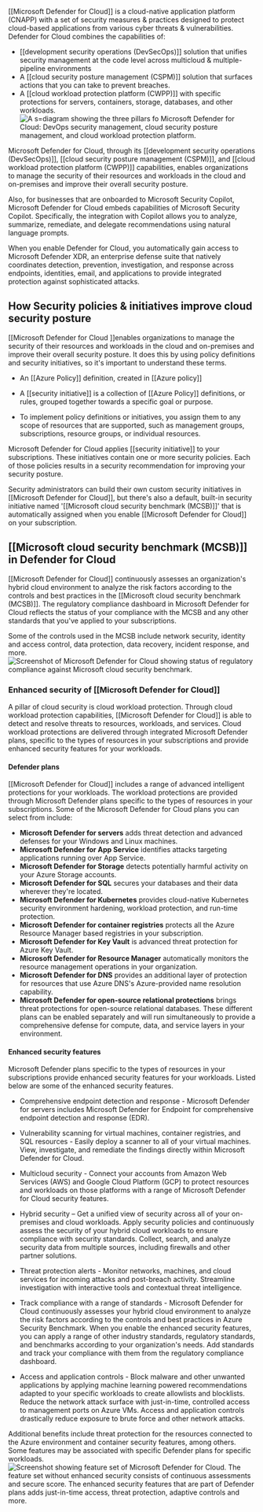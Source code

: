 [[Microsoft Defender for Cloud]] is a cloud-native application platform (CNAPP) with a set of security measures & practices designed to protect cloud-based applications from various cyber threats & vulnerabilities. Defender for Cloud combines the capabilities of:
- [[development security operations (DevSecOps)]] solution that unifies security management at the code level across multicloud & multiple-pipeline environments
- A [[cloud security posture management (CSPM)]] solution that surfaces actions that you can take to prevent breaches.
- A [[cloud workload protection platform (CWPP)]] with specific protections for servers, containers, storage, databases, and other workloads.![A s=diagram showing the three pillars fo Microsoft Defender for Cloud:  DevOps security management, cloud security posture management, and cloud workload protection platform.](https://learn.microsoft.com/en-us/training/wwl-sci/describe-security-management-capabilities-of-azure/media/defender-for-cloud-pillars-inline.png)

Microsoft Defender for Cloud, through its [[development security operations (DevSecOps)]], [[cloud security posture management (CSPM)]], and [[cloud workload protection platform (CWPP)]] capabilities, enables organizations to manage the security of their resources and workloads in the cloud and on-premises and improve their overall security posture.

Also, for businesses that are onboarded to Microsoft Security Copilot, Microsoft Defender for Cloud embeds capabilities of Microsoft Security Copilot. Specifically, the integration with Copilot allows you to analyze, summarize, remediate, and delegate recommendations using natural language prompts.

When you enable Defender for Cloud, you automatically gain access to Microsoft Defender XDR, an enterprise defense suite that natively coordinates detection, prevention, investigation, and response across endpoints, identities, email, and applications to provide integrated protection against sophisticated attacks. 
## How Security policies & initiatives improve cloud security posture
[[Microsoft Defender for Cloud ]]enables organizations to manage the security of their resources and workloads in the cloud and on-premises and improve their overall security posture. It does this by using policy definitions and security initiatives, so it's important to understand these terms.
- An [[Azure Policy]] definition, created in [[Azure policy]]
    
- A [[security initiative]] is a collection of [[Azure Policy]] definitions, or rules, grouped together towards a specific goal or purpose. 
    
- To implement policy definitions or initiatives, you assign them to any scope of resources that are supported, such as management groups, subscriptions, resource groups, or individual resources.
    

Microsoft Defender for Cloud applies [[security initiative]] to your subscriptions. These initiatives contain one or more security policies. Each of those policies results in a security recommendation for improving your security posture.

Security administrators can build their own custom security initiatives in [[Microsoft Defender for Cloud]], but there's also a default, built-in security initiative named '[[Microsoft cloud security benchmark (MCSB)]]' that is automatically assigned when you enable [[Microsoft Defender for Cloud]] on your subscription.
## [[Microsoft cloud security benchmark (MCSB)]] in Defender for Cloud
[[Microsoft Defender for Cloud]] continuously assesses an organization's hybrid cloud environment to analyze the risk factors according to the controls and best practices in the [[Microsoft cloud security benchmark (MCSB)]]. The regulatory compliance dashboard in Microsoft Defender for Cloud reflects the status of your compliance with the MCSB and any other standards that you've applied to your subscriptions.

Some of the controls used in the MCSB include network security, identity and access control, data protection, data recovery, incident response, and more.![Screenshot of Microsoft Defender for Cloud showing status of regulatory compliance against Microsoft cloud security benchmark.](https://learn.microsoft.com/en-us/training/wwl-sci/describe-security-management-capabilities-of-azure/media/defender-cloud-compliance-inline.png)
### Enhanced security of [[Microsoft Defender for Cloud]]
A pillar of cloud security is cloud workload protection. Through cloud workload protection capabilities, [[Microsoft Defender for Cloud]] is able to detect and resolve threats to resources, workloads, and services. Cloud workload protections are delivered through integrated Microsoft Defender plans, specific to the types of resources in your subscriptions and provide enhanced security features for your workloads.

#### Defender plans
[[Microsoft Defender for Cloud]] includes a range of advanced intelligent protections for your workloads. The workload protections are provided through Microsoft Defender plans specific to the types of resources in your subscriptions. Some of the Microsoft Defender for Cloud plans you can select from include:

- **Microsoft Defender for servers** adds threat detection and advanced defenses for your Windows and Linux machines.
- **Microsoft Defender for App Service** identifies attacks targeting applications running over App Service.
- **Microsoft Defender for Storage** detects potentially harmful activity on your Azure Storage accounts.
- **Microsoft Defender for SQL** secures your databases and their data wherever they're located.
- **Microsoft Defender for Kubernetes** provides cloud-native Kubernetes security environment hardening, workload protection, and run-time protection.
- **Microsoft Defender for container registries** protects all the Azure Resource Manager based registries in your subscription.
- **Microsoft Defender for Key Vault** is advanced threat protection for Azure Key Vault.
- **Microsoft Defender for Resource Manager** automatically monitors the resource management operations in your organization.
- **Microsoft Defender for DNS** provides an additional layer of protection for resources that use Azure DNS's Azure-provided name resolution capability.
- **Microsoft Defender for open-source relational protections** brings threat protections for open-source relational databases.
These different plans can be enabled separately and will run simultaneously to provide a comprehensive defense for compute, data, and service layers in your environment.
#### Enhanced security features
Microsoft Defender plans specific to the types of resources in your subscriptions provide enhanced security features for your workloads. Listed below are some of the enhanced security features.

- Comprehensive endpoint detection and response - Microsoft Defender for servers includes Microsoft Defender for Endpoint for comprehensive endpoint detection and response (EDR).
    
- Vulnerability scanning for virtual machines, container registries, and SQL resources - Easily deploy a scanner to all of your virtual machines. View, investigate, and remediate the findings directly within Microsoft Defender for Cloud.
    
- Multicloud security - Connect your accounts from Amazon Web Services (AWS) and Google Cloud Platform (GCP) to protect resources and workloads on those platforms with a range of Microsoft Defender for Cloud security features.
    
- Hybrid security – Get a unified view of security across all of your on-premises and cloud workloads. Apply security policies and continuously assess the security of your hybrid cloud workloads to ensure compliance with security standards. Collect, search, and analyze security data from multiple sources, including firewalls and other partner solutions.
    
- Threat protection alerts - Monitor networks, machines, and cloud services for incoming attacks and post-breach activity. Streamline investigation with interactive tools and contextual threat intelligence.
    
- Track compliance with a range of standards - Microsoft Defender for Cloud continuously assesses your hybrid cloud environment to analyze the risk factors according to the controls and best practices in Azure Security Benchmark. When you enable the enhanced security features, you can apply a range of other industry standards, regulatory standards, and benchmarks according to your organization's needs. Add standards and track your compliance with them from the regulatory compliance dashboard.
    
- Access and application controls - Block malware and other unwanted applications by applying machine learning powered recommendations adapted to your specific workloads to create allowlists and blocklists. Reduce the network attack surface with just-in-time, controlled access to management ports on Azure VMs. Access and application controls drastically reduce exposure to brute force and other network attacks.
    

Additional benefits include threat protection for the resources connected to the Azure environment and container security features, among others. Some features may be associated with specific Defender plans for specific workloads.![Screenshot showing feature set of Microsoft Defender for Cloud. The feature set without enhanced security consists of continuous assessments and secure score.  The enhanced security features that are part of Defender plans adds just-in-time access, threat protection, adaptive controls and more.](https://learn.microsoft.com/en-us/training/wwl-sci/describe-security-management-capabilities-of-azure/media/defender-for-cloud-enhanced-features-inline.png)
